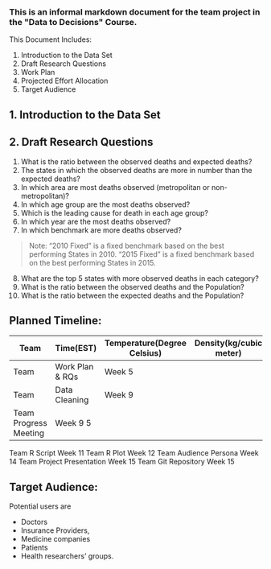 ### This is an informal markdown document for the team project in the "Data to Decisions" Course.
This Document Includes:
1. Introduction to the Data Set
2. Draft Research Questions
3. Work Plan
4. Projected Effort Allocation
5. Target Audience

## 1. Introduction to the Data Set

## 2. Draft Research Questions
1. What is the ratio between the observed deaths and expected deaths?
2. The states in which the observed deaths are more in number than the expected deaths?
3. In which area are most deaths observed (metropolitan or non-metropolitan)?
4. In which age group are the most deaths observed?
5. Which is the leading cause for death in each age group?
6. In which year are the most deaths observed?
7. In which benchmark are more deaths observed?
> Note: “2010 Fixed” is a fixed benchmark based on the best performing States in 2010.
>       “2015 Fixed” is a fixed benchmark based on the best performing States in 2015.
8. What are the top 5 states with more observed deaths in each category?
9. What is the ratio between the observed deaths and the Population?
10. What is the ratio between the expected deaths and the Population?

## Planned Timeline:
| Team | Time(EST) | Temperature(Degree Celsius) | Density(kg/cubic meter) | Colony Diameter(meters) | Species | Depth(meters) | Chippo #/L | Chippo Colony Size(millimeter) | Chlorophyll A | Station | Miscellaneous Information |
|------|-----------|-----------------------------|-----------------|-------------------------|---------|---------------|------------|--------------------------------|---------------|---------|---------------------------|
Team  |   Work Plan & RQs  | Week 5 
Team  |   Data Cleaning    | Week 9 
Team Progress Meeting  |  Week 9 5
Team R Script Week 11 
Team R Plot Week 12 
Team Audience Persona Week 14
Team Project Presentation Week 15
Team Git Repository Week 15

## Target Audience:
Potential users are 
* Doctors 
* Insurance Providers, 
* Medicine companies
* Patients 
* Health researchers’ groups.
